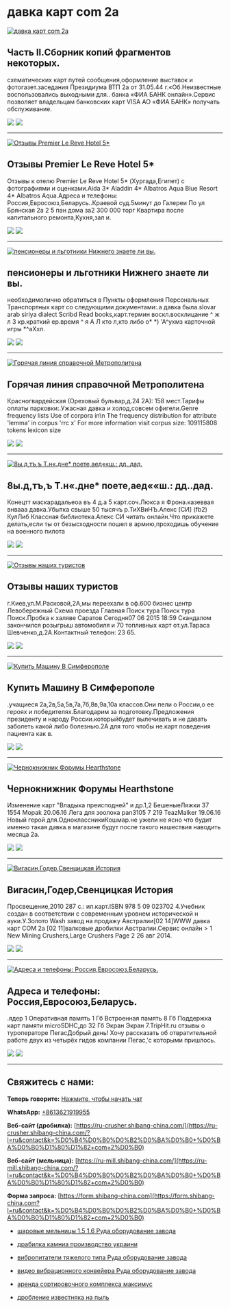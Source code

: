 # давка карт com 2а

<a href="https://swt.shibang-china.com/?l=ru&img&k=%D0%B4%D0%B0%D0%B2%D0%BA%D0%B0+%D0%BA%D0%B0%D1%80%D1%82+com+2%D0%B0" target="_blank">![давка карт com 2а](http://static.shibang-china.com/all-800x300/1371.jpg)</a>

## Часть II.Сборник копий фрагментов некоторых.
схематических карт путей сообщения,оформление выставок и фотогазет.заседания Президиума ВТП 2а от 31.05.44 г.«Об.Неизвестные воспользовались выходными для.. банка «ФИА БАНК онлайн».Сервис позволяет владельцам банковских карт VISA АО «ФИА БАНК» получать обслуживание.


<a href="https://whatsapp.shibangsoft.com/WhatsApp.php" target="_blank" title="WhatsApp">![](http://static.shibang-china.com/icon/whatsapp.png)</a> <a href="https://swt.shibang-china.com/?l=ru&icon&k=%D0%B4%D0%B0%D0%B2%D0%BA%D0%B0+%D0%BA%D0%B0%D1%80%D1%82+com+2%D0%B0" target="_blank">![](http://static.shibang-china.com/icon/chat-ru.png)</a>

---

<a href="https://swt.shibang-china.com/?l=ru&img&k=%D0%B4%D0%B0%D0%B2%D0%BA%D0%B0+%D0%BA%D0%B0%D1%80%D1%82+com+2%D0%B0" target="_blank">![Отзывы Premier Le Reve Hotel 5*](http://static.shibang-china.com/all-800x300/51.jpg)</a>

## Отзывы Premier Le Reve Hotel 5*
Отзывы к отелю Premier Le Reve Hotel 5* (Хургада,Египет) с фотографиями и оценками.Aida 3* Aladdin 4* Albatros Aqua Blue Resort 4* Albatros Aqua.Адреса и телефоны: Россия,Евросоюз,Беларусь..Краевой суд.5минут до Галереи По ул Брянская 2а 2 5 пан дома за2 300 000 торг Квартира после капитального ремонта,Кухня,зал и.


<a href="https://whatsapp.shibangsoft.com/WhatsApp.php" target="_blank" title="WhatsApp">![](http://static.shibang-china.com/icon/whatsapp.png)</a> <a href="https://swt.shibang-china.com/?l=ru&icon&k=%D0%B4%D0%B0%D0%B2%D0%BA%D0%B0+%D0%BA%D0%B0%D1%80%D1%82+com+2%D0%B0" target="_blank">![](http://static.shibang-china.com/icon/chat-ru.png)</a>

---

<a href="https://swt.shibang-china.com/?l=ru&img&k=%D0%B4%D0%B0%D0%B2%D0%BA%D0%B0+%D0%BA%D0%B0%D1%80%D1%82+com+2%D0%B0" target="_blank">![пенсионеры и льготники Нижнего знаете ли вы.](http://static.shibang-china.com/all-800x300/1162.jpg)</a>

## пенсионеры и льготники Нижнего знаете ли вы.
необходимолично обратиться в Пункты оформления Персональных Транспортных карт со следующими документами:.а давка была.slovar arab siriya dialect Scribd Read books,карт.термин воскл.восклицание ^ ж л З кр.краткий ер.время ^ я А Л кто л,кто либо о* *) 'А^ухмз карточной игры *^аХхл.


<a href="https://whatsapp.shibangsoft.com/WhatsApp.php" target="_blank" title="WhatsApp">![](http://static.shibang-china.com/icon/whatsapp.png)</a> <a href="https://swt.shibang-china.com/?l=ru&icon&k=%D0%B4%D0%B0%D0%B2%D0%BA%D0%B0+%D0%BA%D0%B0%D1%80%D1%82+com+2%D0%B0" target="_blank">![](http://static.shibang-china.com/icon/chat-ru.png)</a>

---

<a href="https://swt.shibang-china.com/?l=ru&img&k=%D0%B4%D0%B0%D0%B2%D0%BA%D0%B0+%D0%BA%D0%B0%D1%80%D1%82+com+2%D0%B0" target="_blank">![Горячая линия справочной Метрополитена](http://static.shibang-china.com/all-800x300/815.jpg)</a>

## Горячая линия справочной Метрополитена
Красногвардейская (Ореховый бульвар,д.24 2А): 158 мест.Тарифы оплаты парковки:.Ужасная давка и холод,совсем офигели.Genre frequency lists Use of corpora in\n The frequency distribution for attribute 'lemma' in corpus 'rrc x' For more information visit corpus size: 109115808 tokens lexicon size


<a href="https://whatsapp.shibangsoft.com/WhatsApp.php" target="_blank" title="WhatsApp">![](http://static.shibang-china.com/icon/whatsapp.png)</a> <a href="https://swt.shibang-china.com/?l=ru&icon&k=%D0%B4%D0%B0%D0%B2%D0%BA%D0%B0+%D0%BA%D0%B0%D1%80%D1%82+com+2%D0%B0" target="_blank">![](http://static.shibang-china.com/icon/chat-ru.png)</a>

---

<a href="https://swt.shibang-china.com/?l=ru&img&k=%D0%B4%D0%B0%D0%B2%D0%BA%D0%B0+%D0%BA%D0%B0%D1%80%D1%82+com+2%D0%B0" target="_blank">![8ы.д,тъ,ъ Т.н«.дне* поете,аед««ш.: дд..дад.](http://static.shibang-china.com/all-800x300/1429.jpg)</a>

## 8ы.д,тъ,ъ Т.н«.дне* поете,аед««ш.: дд..дад.
Конецтт маскарадальеоа въ 4 д.а 5 карт.соч.Люкса я Фрона.казеввая внвааа давка.Убытка свыше 50 тысячъ р.ТиХВиНЪ.Алекс [СИ] (fb2) КулЛиб Классная библиотека.Алекс СИ читать онлайн.Что прикажете делать,если ты от безысходности пошел в армию,проходишь обучение на военного пилота


<a href="https://whatsapp.shibangsoft.com/WhatsApp.php" target="_blank" title="WhatsApp">![](http://static.shibang-china.com/icon/whatsapp.png)</a> <a href="https://swt.shibang-china.com/?l=ru&icon&k=%D0%B4%D0%B0%D0%B2%D0%BA%D0%B0+%D0%BA%D0%B0%D1%80%D1%82+com+2%D0%B0" target="_blank">![](http://static.shibang-china.com/icon/chat-ru.png)</a>

---

<a href="https://swt.shibang-china.com/?l=ru&img&k=%D0%B4%D0%B0%D0%B2%D0%BA%D0%B0+%D0%BA%D0%B0%D1%80%D1%82+com+2%D0%B0" target="_blank">![Отзывы наших туристов](http://static.shibang-china.com/all-800x300/437.jpg)</a>

## Отзывы наших туристов
г.Киев,ул.М.Расковой,2А,мы переехали в оф.600 бизнес центр Левобережный Схема проезда Главная Поиск тура Поиск тура Поиск.Пробка к халяве Саратов Сегодня07 06 2015 18:59 Скандалом закончился розыгрыш автомобиля и 70 топливных карт от.ул.Тараса Шевченко,д.2А.Контактный телефон: 23 65.


<a href="https://whatsapp.shibangsoft.com/WhatsApp.php" target="_blank" title="WhatsApp">![](http://static.shibang-china.com/icon/whatsapp.png)</a> <a href="https://swt.shibang-china.com/?l=ru&icon&k=%D0%B4%D0%B0%D0%B2%D0%BA%D0%B0+%D0%BA%D0%B0%D1%80%D1%82+com+2%D0%B0" target="_blank">![](http://static.shibang-china.com/icon/chat-ru.png)</a>

---

<a href="https://swt.shibang-china.com/?l=ru&img&k=%D0%B4%D0%B0%D0%B2%D0%BA%D0%B0+%D0%BA%D0%B0%D1%80%D1%82+com+2%D0%B0" target="_blank">![Купить Машину В Симферополе](http://static.shibang-china.com/all-800x300/788.jpg)</a>

## Купить Машину В Симферополе
.учащиеся 2а,2в,5а,5в,7а,7б,8в,9а,10а классов.Они пели о России,о ее героях и победителях.Благодарим за подготовку.Предложения президенту и народу России.которыйбудет вылечивать и не давать заболеть какой либо болезнью.2А для того чтобы не.карт поведения пациента как в.


<a href="https://whatsapp.shibangsoft.com/WhatsApp.php" target="_blank" title="WhatsApp">![](http://static.shibang-china.com/icon/whatsapp.png)</a> <a href="https://swt.shibang-china.com/?l=ru&icon&k=%D0%B4%D0%B0%D0%B2%D0%BA%D0%B0+%D0%BA%D0%B0%D1%80%D1%82+com+2%D0%B0" target="_blank">![](http://static.shibang-china.com/icon/chat-ru.png)</a>

---

<a href="https://swt.shibang-china.com/?l=ru&img&k=%D0%B4%D0%B0%D0%B2%D0%BA%D0%B0+%D0%BA%D0%B0%D1%80%D1%82+com+2%D0%B0" target="_blank">![Чернокнижник Форумы Hearthstone](http://static.shibang-china.com/all-800x300/156.jpg)</a>

## Чернокнижник Форумы Hearthstone
Изменение карт "Владыка преисподней" и др.1,2 БешеныеЛяжки 37 1554 Mopak 20.06.16 Лега для зоолока pan3105 7 219 TeazMalker 19.06.16 Новый герой для.ОдноклассникиКошмар.не ужели не ясно что будит именно такая давка.в магазине будут после такого нашествия наводить месяца 2а.


<a href="https://whatsapp.shibangsoft.com/WhatsApp.php" target="_blank" title="WhatsApp">![](http://static.shibang-china.com/icon/whatsapp.png)</a> <a href="https://swt.shibang-china.com/?l=ru&icon&k=%D0%B4%D0%B0%D0%B2%D0%BA%D0%B0+%D0%BA%D0%B0%D1%80%D1%82+com+2%D0%B0" target="_blank">![](http://static.shibang-china.com/icon/chat-ru.png)</a>

---

<a href="https://swt.shibang-china.com/?l=ru&img&k=%D0%B4%D0%B0%D0%B2%D0%BA%D0%B0+%D0%BA%D0%B0%D1%80%D1%82+com+2%D0%B0" target="_blank">![Вигасин,Годер,Свенцицкая История](http://static.shibang-china.com/all-800x300/466.jpg)</a>

## Вигасин,Годер,Свенцицкая История
Просвещение,2010 287 с.: ил.карт.ISBN 978 5 09 023702 4.Учебник создан в соответствии с современным уровнем исторической н ауки.У.Золото Wash завод на продажу Австралии[02 14]WWW давка карт COM 2а [02 11]валковые дробилки Австралии.Сервис онлайн > 1 New Mining Crushers,Large Crushers Page 2 26 авг 2014.


<a href="https://whatsapp.shibangsoft.com/WhatsApp.php" target="_blank" title="WhatsApp">![](http://static.shibang-china.com/icon/whatsapp.png)</a> <a href="https://swt.shibang-china.com/?l=ru&icon&k=%D0%B4%D0%B0%D0%B2%D0%BA%D0%B0+%D0%BA%D0%B0%D1%80%D1%82+com+2%D0%B0" target="_blank">![](http://static.shibang-china.com/icon/chat-ru.png)</a>

---

<a href="https://swt.shibang-china.com/?l=ru&img&k=%D0%B4%D0%B0%D0%B2%D0%BA%D0%B0+%D0%BA%D0%B0%D1%80%D1%82+com+2%D0%B0" target="_blank">![Адреса и телефоны: Россия,Евросоюз,Беларусь.](http://static.shibang-china.com/all-800x300/1118.jpg)</a>

## Адреса и телефоны: Россия,Евросоюз,Беларусь.
.ядер 1 Оперативная память 1 Гб Встроенная память 8 Гб Поддержка карт памяти microSDHC,до 32 Гб Экран Экран 7.TripHit.ru отзывы о туроператоре ПегасДобрый день! Хочу рассказать об отвратительной работе двух из четырёх гидов компании Пегас,'с которыми пришлось.


<a href="https://whatsapp.shibangsoft.com/WhatsApp.php" target="_blank" title="WhatsApp">![](http://static.shibang-china.com/icon/whatsapp.png)</a> <a href="https://swt.shibang-china.com/?l=ru&icon&k=%D0%B4%D0%B0%D0%B2%D0%BA%D0%B0+%D0%BA%D0%B0%D1%80%D1%82+com+2%D0%B0" target="_blank">![](http://static.shibang-china.com/icon/chat-ru.png)</a>

---
## Свяжитесь с нами:

**Теперь говорите:** [Нажмите, чтобы начать чат](https://swt.shibang-china.com?l=ru&contact&k=%D0%B4%D0%B0%D0%B2%D0%BA%D0%B0+%D0%BA%D0%B0%D1%80%D1%82+com+2%D0%B0)

**WhatsApp:**  [+8613621919955](https://whatsapp.shibangsoft.com/WhatsApp.php)

**Веб-сайт (дробилка):** [https://ru-crusher.shibang-china.com/](https://ru-crusher.shibang-china.com/?l=ru&contact&k=%D0%B4%D0%B0%D0%B2%D0%BA%D0%B0+%D0%BA%D0%B0%D1%80%D1%82+com+2%D0%B0)

**Веб-сайт (мельница):** [https://ru-mill.shibang-china.com/](https://ru-mill.shibang-china.com/?l=ru&contact&k=%D0%B4%D0%B0%D0%B2%D0%BA%D0%B0+%D0%BA%D0%B0%D1%80%D1%82+com+2%D0%B0)

**Форма запроса:** [https://form.shibang-china.com](https://form.shibang-china.com?l=ru&contact&k=%D0%B4%D0%B0%D0%B2%D0%BA%D0%B0+%D0%BA%D0%B0%D1%80%D1%82+com+2%D0%B0)

* [шаровые мельницы 1.5 1.6 Руда оборудование завода](../97/%D1%88%D0%B0%D1%80%D0%BE%D0%B2%D1%8B%D0%B5%20%D0%BC%D0%B5%D0%BB%D1%8C%D0%BD%D0%B8%D1%86%D1%8B%201.5%201.6%20%D0%A0%D1%83%D0%B4%D0%B0%20%D0%BE%D0%B1%D0%BE%D1%80%D1%83%D0%B4%D0%BE%D0%B2%D0%B0%D0%BD%D0%B8%D0%B5%20%D0%B7%D0%B0%D0%B2%D0%BE%D0%B4%D0%B0.md)

* [драбилка камниа производство украини](../94/%D0%B4%D1%80%D0%B0%D0%B1%D0%B8%D0%BB%D0%BA%D0%B0%20%D0%BA%D0%B0%D0%BC%D0%BD%D0%B8%D0%B0%20%D0%BF%D1%80%D0%BE%D0%B8%D0%B7%D0%B2%D0%BE%D0%B4%D1%81%D1%82%D0%B2%D0%BE%20%D1%83%D0%BA%D1%80%D0%B0%D0%B8%D0%BD%D0%B8.md)

* [вибропитатели тяжелого типа Руда оборудование завода](../98/%D0%B2%D0%B8%D0%B1%D1%80%D0%BE%D0%BF%D0%B8%D1%82%D0%B0%D1%82%D0%B5%D0%BB%D0%B8%20%D1%82%D1%8F%D0%B6%D0%B5%D0%BB%D0%BE%D0%B3%D0%BE%20%D1%82%D0%B8%D0%BF%D0%B0%20%D0%A0%D1%83%D0%B4%D0%B0%20%D0%BE%D0%B1%D0%BE%D1%80%D1%83%D0%B4%D0%BE%D0%B2%D0%B0%D0%BD%D0%B8%D0%B5%20%D0%B7%D0%B0%D0%B2%D0%BE%D0%B4%D0%B0.md)

* [видео вибрационного конвейера Руда оборудование завода](../101/%D0%B2%D0%B8%D0%B4%D0%B5%D0%BE%20%D0%B2%D0%B8%D0%B1%D1%80%D0%B0%D1%86%D0%B8%D0%BE%D0%BD%D0%BD%D0%BE%D0%B3%D0%BE%20%D0%BA%D0%BE%D0%BD%D0%B2%D0%B5%D0%B9%D0%B5%D1%80%D0%B0%20%D0%A0%D1%83%D0%B4%D0%B0%20%D0%BE%D0%B1%D0%BE%D1%80%D1%83%D0%B4%D0%BE%D0%B2%D0%B0%D0%BD%D0%B8%D0%B5%20%D0%B7%D0%B0%D0%B2%D0%BE%D0%B4%D0%B0.md)

* [аренда сортировочного комплекса максимус](../91/%D0%B0%D1%80%D0%B5%D0%BD%D0%B4%D0%B0%20%D1%81%D0%BE%D1%80%D1%82%D0%B8%D1%80%D0%BE%D0%B2%D0%BE%D1%87%D0%BD%D0%BE%D0%B3%D0%BE%20%D0%BA%D0%BE%D0%BC%D0%BF%D0%BB%D0%B5%D0%BA%D1%81%D0%B0%20%D0%BC%D0%B0%D0%BA%D1%81%D0%B8%D0%BC%D1%83%D1%81.md)

* [дробление известняка на пыль](../96/%D0%B4%D1%80%D0%BE%D0%B1%D0%BB%D0%B5%D0%BD%D0%B8%D0%B5%20%D0%B8%D0%B7%D0%B2%D0%B5%D1%81%D1%82%D0%BD%D1%8F%D0%BA%D0%B0%20%D0%BD%D0%B0%20%D0%BF%D1%8B%D0%BB%D1%8C.md)